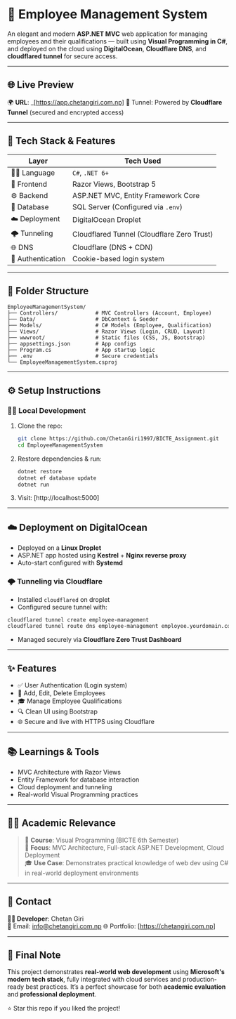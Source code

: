 # 💼 Employee Management System

An elegant and modern **ASP.NET MVC** web application for managing employees and their qualifications — built using **Visual Programming in C#**, and deployed on the cloud using **DigitalOcean**, **Cloudflare DNS**, and **cloudflared tunnel** for secure access.

---

## 🌐 Live Preview

🌍 **URL**: _[https://app.chetangiri.com.np] 
🔐 Tunnel: Powered by **Cloudflare Tunnel** (secured and encrypted access)

---

## 🚀 Tech Stack & Features

| Layer         | Tech Used |
|---------------|-----------|
| 👨‍💻 Language      | `C#`, `.NET 6+` |
| 🎨 Frontend     | Razor Views, Bootstrap 5 |
| ⚙️ Backend      | ASP.NET MVC, Entity Framework Core |
| 💄️ Database     | SQL Server (Configured via `.env`) |
| ☁️ Deployment   | DigitalOcean Droplet |
| 🌩️ Tunneling    | Cloudflared Tunnel (Cloudflare Zero Trust) |
| 🌐 DNS          | Cloudflare (DNS + CDN) |
| 🔐 Authentication | Cookie-based login system |

---

## 🏧 Folder Structure

```plaintext
EmployeeManagementSystem/
├── Controllers/            # MVC Controllers (Account, Employee)
├── Data/                   # DbContext & Seeder
├── Models/                 # C# Models (Employee, Qualification)
├── Views/                  # Razor Views (Login, CRUD, Layout)
├── wwwroot/                # Static files (CSS, JS, Bootstrap)
├── appsettings.json        # App configs
├── Program.cs              # App startup logic
├── .env                    # Secure credentials
└── EmployeeManagementSystem.csproj
```

---


## ⚙️ Setup Instructions

### 🧑‍💻 Local Development

1. Clone the repo:
   ```bash
   git clone https://github.com/ChetanGiri1997/BICTE_Assignment.git
   cd EmployeeManagementSystem
   ```

2. Restore dependencies & run:
   ```bash
   dotnet restore
   dotnet ef database update
   dotnet run
   ```

3. Visit: [http://localhost:5000]

---

## ☁️ Deployment on DigitalOcean

- Deployed on a **Linux Droplet**
- ASP.NET app hosted using **Kestrel** + **Nginx reverse proxy**
- Auto-start configured with **Systemd**

### 🌩️ Tunneling via Cloudflare

- Installed `cloudflared` on droplet
- Configured secure tunnel with:

```bash
cloudflared tunnel create employee-management
cloudflared tunnel route dns employee-management employee.yourdomain.com
```

- Managed securely via **Cloudflare Zero Trust Dashboard**

---

## ✨ Features

- ✅ User Authentication (Login system)
- 🧑 Add, Edit, Delete Employees
- 🎓 Manage Employee Qualifications
- 🔍 Clean UI using Bootstrap
- 🌐 Secure and live with HTTPS using Cloudflare

---


## 📚 Learnings & Tools

- MVC Architecture with Razor Views
- Entity Framework for database interaction
- Cloud deployment and tunneling
- Real-world Visual Programming practices

---

## 👨‍🏫 Academic Relevance

> 📘 **Course**: Visual Programming (BICTE 6th Semester)  
> 🧪 **Focus**: MVC Architecture, Full-stack ASP.NET Development, Cloud Deployment  
> 🎓 **Use Case**: Demonstrates practical knowledge of web dev using C# in real-world deployment environments

---

## 📩 Contact

**👨‍💻 Developer**: Chetan Giri  
📧 Email: info@chetangiri.com.np 
🌐 Portfolio: [https://chetangiri.com.np]

---

## 🏑 Final Note

This project demonstrates **real-world web development** using **Microsoft's modern tech stack**, fully integrated with cloud services and production-ready best practices. It’s a perfect showcase for both **academic evaluation** and **professional deployment**.

⭐ Star this repo if you liked the project!


